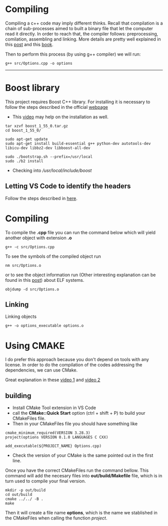 # Compiling

Compiling a c++ code may imply different thinks. Recall that compilation is a chain of sub-processes aimed to built a binary file that let the computer read it directly. In order to reach that, the compiler follows: preprocessing, comilation, assembling and linking. More details are pretty well explained in this [post](https://www.toptal.com/c-plus-plus/c-plus-plus-understanding-compilation) and this [book](https://subscription.packtpub.com/book/programming/9781789801491/1/ch01lvl1sec03/the-c-compilation-model).

Then to perform this process (by using g++ compiler) we will run:

```console
g++ src/Options.cpp -o options
```

-----

# Boost library
This project requires Boost C++ library. For installing it is necessary to follow the steps described in the official [webpage](https://www.boost.org/doc/libs/1_83_0/more/getting_started/unix-variants.html)

* This [video](https://www.youtube.com/watch?v=s5BV7Lb6b08) may help on the installation as well.

```console
tar xzvf boost_1_55_0.tar.gz
cd boost_1_55_0/
```

```console
sudo apt-get update
sudo apt-get install build-essential g++ python-dev autotools-dev libicu-dev libbz2-dev libboost-all-dev

sudo ./bootstrap.sh --prefix=/usr/local
sudo ./b2 install
```

* Checking into */usr/local/include/boost*

## Letting VS Code to identify the headers

Follow the steps described in [here](https://stackoverflow.com/questions/65109262/how-to-tell-vs-code-where-to-find-header-and-source-files-in-a-cmake-project).

# Compiling

To compile the **.cpp** file you can run the command below which will yield another object with extension **.o**

```console
g++ -c src/Options.cpp
```

To see the symbols of the compiled object run

```console
nm src/Options.o
```

or to see the object information run (Other interesting explanation can be found in this [post](https://upload.wikimedia.org/wikipedia/commons/e/e4/ELF_Executable_and_Linkable_Format_diagram_by_Ange_Albertini.png)) about ELF systems.

```console
objdump -d src/Options.o
```

## Linking

Linking objects 

```console
g++ -o options_executable options.o
```

# Using CMAKE
I do prefer this approach because you don't depend on tools with any license. In order to do the compilation of the codes addressing the dependencies, we can use CMake.

Great explanation in these [video 1](https://www.youtube.com/watch?v=nlKcXPUJGwA&list=PLalVdRk2RC6o5GHu618ARWh0VO0bFlif4) and [video 2](https://www.youtube.com/watch?v=gGxi500Q5uE)

 ## building

* Install CMake Tool extension in VS Code
* call the **CMake::Quick Start** option (ctrl + shift + P) to build your CMakeFiles file.
* Then in your CMakeFiles file you should have something like

```text
cmake_minimum_required(VERSION 3.28.3)
project(options VERSION 0.1.0 LANGUAGES C CXX)

add_executable(${PROJECT_NAME} Options.cpp)
```

* Check the version of your CMake is the same pointed out in the first line.

Once you have the correct CMakeFiles run the command bellow. This command will add the necesary files into **out/build/Makefile** file, which is in turn used to compile your final version.

```console
mkdir -p out/build
cd out/build
cmake ../../ -B .
make
```

Then it will create a file name **options**, which is the name we stablished in the CMakeFiles when calling the function *project*.